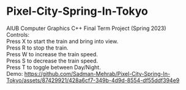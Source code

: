# Pixel-City-Spring-In-Tokyo
AIUB Computer Graphics C++ Final Term Project (Spring 2023)\
Controls:\
Press X to start the train and bring into view.\
Press R to stop the train.\
Press W to increase the train speed.\
Press S to decrease the train speed.\
Press T to toggle between Day/Night.\
Demo:
https://github.com/Sadman-Mehrab/Pixel-City-Spring-In-Tokyo/assets/87429921/428a6cf7-349b-4d9d-8554-df55ddf394e9

